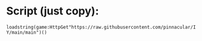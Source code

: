 # Script (just copy):
```loadstring(game:HttpGet"https://raw.githubusercontent.com/pinnacular/IY/main/main")()```
